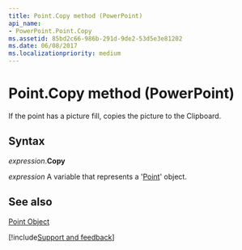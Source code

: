 ```yaml
---
title: Point.Copy method (PowerPoint)
api_name:
- PowerPoint.Point.Copy
ms.assetid: 85bd2c66-986b-291d-9de2-53d5e3e81202
ms.date: 06/08/2017
ms.localizationpriority: medium
---
```



# Point.Copy method (PowerPoint)

If the point has a picture fill, copies the picture to the Clipboard.


## Syntax

_expression_.**Copy**

_expression_ A variable that represents a '[Point](PowerPoint.Point.md)' object.


## See also


[Point Object](PowerPoint.Point.md)

[!include[Support and feedback](~/includes/feedback-boilerplate.md)]